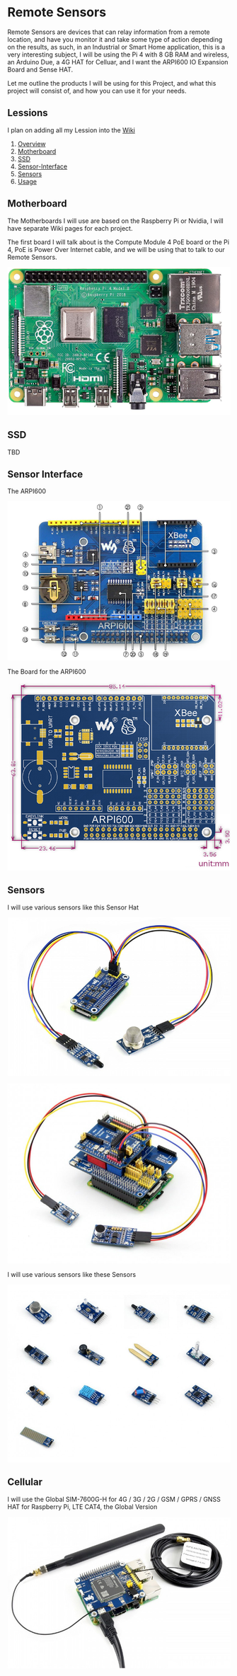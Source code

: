 # Remote Sensors
Remote Sensors are devices that can relay information from a remote location, and have you monitor it and take some type of action depending on the results, as such, in an Industrial or Smart Home application, this is a very interesting subject, I will be using the Pi 4 with 8 GB RAM and wireless, an Arduino Due, a 4G HAT for Celluar, and I want the ARPI600 IO Expansion Board and Sense HAT. 

Let me outline the products I will be using for this Project, and what this project will consist of, and how you can use it for your needs.

## Lessions
I plan on adding all my Lession into the [Wiki](https://github.com/Light-Wizzard/Remote-Sensors/wiki/Lessons)

1. [Overview](https://github.com/Light-Wizzard/Remote-Sensors/wiki/Lessons-Overview)
2. [Motherboard](https://github.com/Light-Wizzard/Remote-Sensors/wiki/Lessons-Motherboard)
3. [SSD](https://github.com/Light-Wizzard/Remote-Sensors/wiki/Lessons-SSD)
4. [Sensor-Interface](https://github.com/Light-Wizzard/Remote-Sensors/wiki/Lessons-Sensor-Interface)
5. [Sensors](https://github.com/Light-Wizzard/Remote-Sensors/wiki/Lessons-Sensors)
6. [Usage](https://github.com/Light-Wizzard/Remote-Sensors/wiki/Lessons-Usage)

## Motherboard
The Motherboards I will use are based on the Raspberry Pi or Nvidia, I will have separate Wiki pages for each project.

The first board I will talk about is the Compute Module 4 PoE board or the Pi 4, PoE is Power Over Internet cable, and we will be using that to talk to our Remote Sensors.

![Pi 4](https://github.com/Light-Wizzard/Remote-Sensors/blob/main/images/pi-4-8gb.png)

## SSD 
TBD

## Sensor Interface
The ARPI600

![ARPI600](https://github.com/Light-Wizzard/Remote-Sensors/blob/main/images/ARPI600-intro.jpeg)

The Board for the ARPI600

![ARPI600-size](https://github.com/Light-Wizzard/Remote-Sensors/blob/main/images/ARPI600-size.jpeg)

## Sensors
I will use various sensors like this Sensor Hat

![sense-hat](https://github.com/Light-Wizzard/Remote-Sensors/blob/main/images/sense-hat-b-9.jpeg)

![arpi600](https://github.com/Light-Wizzard/Remote-Sensors/blob/main/images/arpi600-12.jpeg)

I will use various sensors like these Sensors

![sensors-pack](https://github.com/Light-Wizzard/Remote-Sensors/blob/main/images/sensors-pack_l_5.jpeg)

## Cellular
I will use the Global SIM-7600G-H for 4G / 3G / 2G / GSM / GPRS / GNSS HAT for Raspberry Pi, LTE CAT4, the Global Version

![sim7600g-h-4g-hat](https://github.com/Light-Wizzard/Remote-Sensors/blob/main/images/sim7600g-h-4g-hat-7_4.jpeg)

![]()

![]()

![]()

